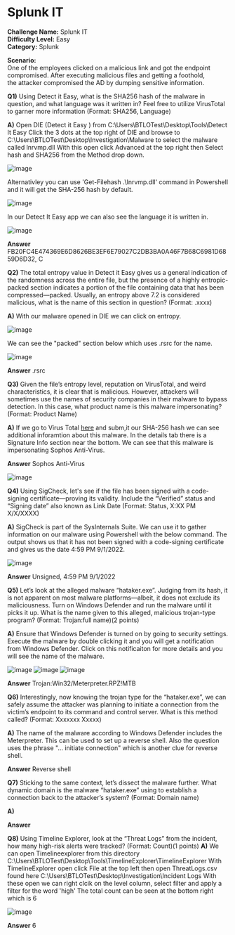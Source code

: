 # Splunk IT

**Challenge Name:** Splunk IT  
**Difficulty Level:** Easy  
**Category:** Splunk  

**Scenario:**  
One of the employees clicked on a malicious link and got the endpoint compromised. After executing malicious files and getting a foothold,  
the attacker compromised the AD by dumping sensitive information.



**Q1)** Using Detect it Easy, what is the SHA256 hash of the malware in question, and what language was it written in?
Feel free to utilize VirusTotal to garner more information (Format: SHA256, Language)

**A)** Open DIE (Detect it Easy ) from C:\Users\BTLOTest\Desktop\Tools\Detect It Easy
Click the 3 dots at the top right of DIE and browse to C:\Users\BTLOTest\Desktop\Investigation\Malware to select the malware called lnrvmp.dll
With this open click Advanced at the top right then Select hash and SHA256 from the Method drop down. 


![image](https://github.com/user-attachments/assets/17344861-c5b1-457e-9cd5-3d35c83d9220)

Alternativley you can use 'Get-Filehash .\lnrvmp.dll' command in Powershell and it will get the SHA-256 hash by default. 

![image](https://github.com/user-attachments/assets/c759cc19-f5ed-4be9-af86-77a27373dd76)

In our Detect It Easy app we can also see the language it is written in.

![image](https://github.com/user-attachments/assets/2a024d3d-6d18-4278-9da9-77234b9acfde)

**Answer**  FB20FC4E474369E6D8626BE3EF6E79027C2DB3BA0A46F7B68C6981D6859D6D32, C

**Q2)** The total entropy value in Detect it Easy gives us a general indication of the randomness across the entire file, 
but the presence of a highly entropic-packed section indicates a portion of the file containing data that has been compressed—packed.
Usually, an entropy above 7.2 is considered malicious, what is the name of this section in question? (Format: .xxxx)

**A)** With our malware opened in DIE we can click on entropy. 

![image](https://github.com/user-attachments/assets/d9830315-db06-4c42-a8b1-5ad5e54cac81)

We can see the "packed" section below which uses .rsrc for the name.

![image](https://github.com/user-attachments/assets/069c37a1-9003-4075-8a34-acc50ae8307b)

**Answer** .rsrc

**Q3)** Given the file’s entropy level, reputation on VirusTotal, and weird characteristics, it is clear that is malicious.
However, attackers will sometimes use the names of security companies in their malware to bypass detection. 
In this case, what product name is this malware impersonating? (Format: Product Name)

**A)** If we go to Virus Total [here](https://www.virustotal.com/gui/home/upload) and subm,it our SHA-256 hash we can see additional inforamtion  about this malware. 
In the details tab there is a Signature Info section near the bottom. We can see that this malware is impersonating Sophos Anti-Virus.

**Answer** Sophos Anti-Virus


![image](https://github.com/user-attachments/assets/d5274d03-13c1-4970-906c-f72d22b55659)

**Q4)** Using SigCheck, let's see if the file has been signed with a code-signing certificate—proving its validity.
Include the “Verified” status and “Signing date” also known as Link Date (Format: Status, X:XX PM X/X/XXXX)

**A)** SigCheck is part of the SysInternals Suite. We can use it to gather information on our malware using Powershell with the below command.
The output shows us that it has not been signed with a code-signing certificate and gives us the date 4:59 PM 9/1/2022.

![image](https://github.com/user-attachments/assets/41d5bb98-9ce2-4a45-b3ce-ede090aa744d)

**Answer** Unsigned, 4:59 PM 9/1/2022

**Q5)** Let’s look at the alleged malware “hataker.exe”. Judging from its hash, it is not apparent on most malware platforms—albeit,
it does not exclude its maliciousness. Turn on Windows Defender and run the malware until it picks it up. What is the name given to this alleged, 
malicious trojan-type program? (Format: Trojan:full name)(2 points)

**A)** Ensure that Windows Defender is turned on by going to security settings. 
Execute the malware by double clicking it and you will get a notification from Windows Defender. 
Click on this notificaiton for more details and you will see the name of the malware. 

![image](https://github.com/user-attachments/assets/5c850d26-8609-476d-add4-1d07466d446a)
![image](https://github.com/user-attachments/assets/9886f429-2429-4698-99d4-0d7544b388db)
![image](https://github.com/user-attachments/assets/e483f7d1-158f-4f5e-87c1-9d194d88bf12)

**Answer**  Trojan:Win32/Meterpreter.RPZ!MTB

**Q6)** Interestingly, now knowing the trojan type for the “hataker.exe”, we can safely assume the attacker was planning to initiate a connection from the victim’s endpoint to its command and control server. 
What is this method called? (Format: Xxxxxxx Xxxxx)

**A)** The name of the malware according to Windows Defender includes the Meterpreter. This can be used to set up a reverse shell. 
Also the question uses the phrase "... initiate connection" which is another clue for reverse shell. 

**Answer** Reverse shell

**Q7)** Sticking to the same context, let’s dissect the malware further.
What dynamic domain is the malware “hataker.exe” using to establish a connection back to the attacker’s system? (Format: Domain name)

**A)**


**Answer**

**Q8)** Using Timeline Explorer, look at the “Threat Logs” from the incident, how many high-risk alerts were tracked? (Format: Count)(1 points)
**A)** We can open Timelineexplorer from this directory C:\Users\BTLOTest\Desktop\Tools\TimelineExplorer\TimelineExplorer
With TimelineExplorer open click File at the top left then open ThreatLogs.csv found here C:\Users\BTLOTest\Desktop\Investigation\Incident Logs
With these open we can right clcik on the level column, select filter and apply a filter for the word 'high'
The total count can be seen at the bottom right which is 6


![image](https://github.com/user-attachments/assets/d390af5b-8dc4-41a8-bc10-a7370a1d2813)

**Answer**  6










































